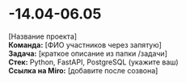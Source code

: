 # -14.04-06.05
[Название проекта]  
**Команда:** [ФИО участников через запятую]  
**Задача:** [краткое описание из папки /задачи]  
**Стек:** Python, FastAPI, PostgreSQL (укажите ваш)  
**Ссылка на Miro:** [добавите после созвона]  
